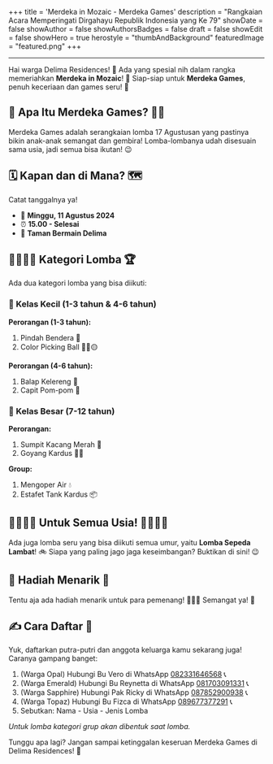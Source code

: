 +++
title = 'Merdeka in Mozaic - Merdeka Games'
description = "Rangkaian Acara Memperingati Dirgahayu Republik Indonesia yang Ke 79"
showDate = false
showAuthor = false
showAuthorsBadges = false
draft = false
showEdit = false
showHero = true
herostyle = "thumbAndBackground"
featuredImage = "featured.png"
+++

---

Hai warga Delima Residences! 👋 Ada yang spesial nih dalam rangka memeriahkan **Merdeka in Mozaic**! 🎉 Siap-siap untuk **Merdeka Games**, penuh keceriaan dan games seru! 🥳

## 🎉 Apa Itu Merdeka Games? 🤸‍♀️

Merdeka Games adalah serangkaian lomba 17 Agustusan yang pastinya bikin anak-anak semangat dan gembira! Lomba-lombanya udah disesuain sama usia, jadi semua bisa ikutan! 😉

## 🗓️ Kapan dan di Mana? 🗺️

Catat tanggalnya ya!

- 📅 **Minggu, 11 Agustus 2024**
- ⏰ **15.00 - Selesai**
- 📍 **Taman Bermain Delima**

## 👨‍👩‍👧‍👦  Kategori Lomba 🏆

Ada dua kategori lomba yang bisa diikuti:

### 🧒  Kelas Kecil (1-3 tahun & 4-6 tahun)

**Perorangan (1-3 tahun):**

1.  Pindah Bendera 🚩
2.  Color Picking Ball 🔴🔵🟡

**Perorangan (4-6 tahun):**

1.  Balap Kelereng 🔮
2.  Capit Pom-pom 🌸

### 🧑  Kelas Besar (7-12 tahun)

**Perorangan:**

1.  Sumpit Kacang Merah 🥢
2.  Goyang Kardus 💃🕺

**Group:**

1.  Mengoper Air 💧
2.  Estafet Tank Kardus 📦

## 👨‍👩‍👧‍👦 Untuk Semua Usia! 👨‍👩‍👧‍👦

Ada juga lomba seru yang bisa diikuti semua umur, yaitu **Lomba Sepeda Lambat**! 🚲  Siapa yang paling jago jaga keseimbangan? Buktikan di sini! 😉

## 🎁 Hadiah Menarik 🎁

Tentu aja ada hadiah menarik untuk para pemenang! 🎁🎁🎁 Semangat ya! 💪

## ✍️ Cara Daftar 📝

Yuk, daftarkan putra-putri dan anggota keluarga kamu sekarang juga! Caranya gampang banget:

1. (Warga Opal) Hubungi Bu Vero di WhatsApp [082331646568](https://wa.me/6282331646568) 📞
2. (Warga Emerald) Hubungi Bu Reynetta di WhatsApp [081703091331](https://wa.me/6281703091331) 📞
3. (Warga Sapphire) Hubungi Pak Ricky di WhatsApp [087852900938](https://wa.me/6287852900938) 📞
4. (Warga Topaz) Hubungi Bu Fizca di WhatsApp [089677377291](https://wa.me/6289677377291) 📞
5. Sebutkan: Nama - Usia - Jenis Lomba 

*Untuk lomba kategori grup akan dibentuk saat lomba.*

Tunggu apa lagi? Jangan sampai ketinggalan keseruan Merdeka Games di Delima Residences! 🥳
